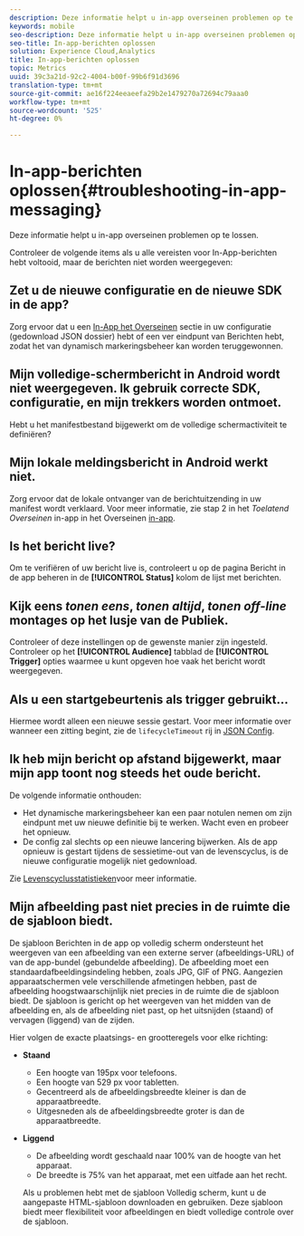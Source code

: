 ```yaml
---
description: Deze informatie helpt u in-app overseinen problemen op te lossen.
keywords: mobile
seo-description: Deze informatie helpt u in-app overseinen problemen op te lossen.
seo-title: In-app-berichten oplossen
solution: Experience Cloud,Analytics
title: In-app-berichten oplossen
topic: Metrics
uuid: 39c3a21d-92c2-4004-b00f-99b6f91d3696
translation-type: tm+mt
source-git-commit: ae16f224eeaeefa29b2e1479270a72694c79aaa0
workflow-type: tm+mt
source-wordcount: '525'
ht-degree: 0%

---
```



# In-app-berichten oplossen{#troubleshooting-in-app-messaging}

Deze informatie helpt u in-app overseinen problemen op te lossen.

Controleer de volgende items als u alle vereisten voor In-App-berichten hebt voltooid, maar de berichten niet worden weergegeven:

## Zet u de nieuwe configuratie en de nieuwe SDK in de app?

Zorg ervoor dat u een [In-App het Overseinen](/help/android/messaging-main/messaging/messaging.md) sectie in uw configuratie (gedownload JSON dossier) hebt of een ver eindpunt van Berichten hebt, zodat het van dynamisch markeringsbeheer kan worden teruggewonnen.

## Mijn volledige-schermbericht in Android wordt niet weergegeven. Ik gebruik correcte SDK, configuratie, en mijn trekkers worden ontmoet.

Hebt u het manifestbestand bijgewerkt om de volledige schermactiviteit te definiëren?

## Mijn lokale meldingsbericht in Android werkt niet.

Zorg ervoor dat de lokale ontvanger van de berichtuitzending in uw manifest wordt verklaard. Voor meer informatie, zie stap 2 in het *Toelatend Overseinen* in-app in het Overseinen [in-app](/help/android/messaging-main/messaging/messaging.md).

## Is het bericht live?

Om te verifiëren of uw bericht live is, controleert u op de pagina Bericht in de app beheren in de **[!UICONTROL Status]** kolom de lijst met berichten.

## Kijk eens *tonen eens*, *tonen altijd*, *tonen off-line* montages op het lusje van de Publiek.

Controleer of deze instellingen op de gewenste manier zijn ingesteld. Controleer op het **[!UICONTROL Audience]** tabblad de **[!UICONTROL Trigger]** opties waarmee u kunt opgeven hoe vaak het bericht wordt weergegeven.

## Als u een startgebeurtenis als trigger gebruikt...

Hiermee wordt alleen een nieuwe sessie gestart. Voor meer informatie over wanneer een zitting begint, zie de `lifecycleTimeout` rij in [JSON Config](/help/android/configuration/json-config/json-config.md).

## Ik heb mijn bericht op afstand bijgewerkt, maar mijn app toont nog steeds het oude bericht.

De volgende informatie onthouden:

* Het dynamische markeringsbeheer kan een paar notulen nemen om zijn eindpunt met uw nieuwe definitie bij te werken. Wacht even en probeer het opnieuw.
* De config zal slechts op een nieuwe lancering bijwerken. Als de app opnieuw is gestart tijdens de sessietime-out van de levenscyclus, is de nieuwe configuratie mogelijk niet gedownload.

Zie [Levenscyclusstatistieken](/help/android/metrics.md)voor meer informatie.

## Mijn afbeelding past niet precies in de ruimte die de sjabloon biedt.

De sjabloon Berichten in de app op volledig scherm ondersteunt het weergeven van een afbeelding van een externe server (afbeeldings-URL) of van de app-bundel (gebundelde afbeelding). De afbeelding moet een standaardafbeeldingsindeling hebben, zoals JPG, GIF of PNG. Aangezien apparaatschermen vele verschillende afmetingen hebben, past de afbeelding hoogstwaarschijnlijk niet precies in de ruimte die de sjabloon biedt. De sjabloon is gericht op het weergeven van het midden van de afbeelding en, als de afbeelding niet past, op het uitsnijden (staand) of vervagen (liggend) van de zijden.

Hier volgen de exacte plaatsings- en grootteregels voor elke richting:

* **Staand**
   * Een hoogte van 195px voor telefoons.
   * Een hoogte van 529 px voor tabletten.
   * Gecentreerd als de afbeeldingsbreedte kleiner is dan de apparaatbreedte.
   * Uitgesneden als de afbeeldingsbreedte groter is dan de apparaatbreedte.

* **Liggend**
   * De afbeelding wordt geschaald naar 100% van de hoogte van het apparaat.
   * De breedte is 75% van het apparaat, met een uitfade aan het recht.

   Als u problemen hebt met de sjabloon Volledig scherm, kunt u de aangepaste HTML-sjabloon downloaden en gebruiken. Deze sjabloon biedt meer flexibiliteit voor afbeeldingen en biedt volledige controle over de sjabloon.

